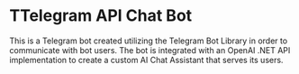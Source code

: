# TTelegram API Chat Bot

This is a Telegram bot created utilizing the Telegram Bot Library in order to communicate with bot users. The bot is integrated with an OpenAI .NET API implementation to create a custom AI Chat Assistant that serves its users.
